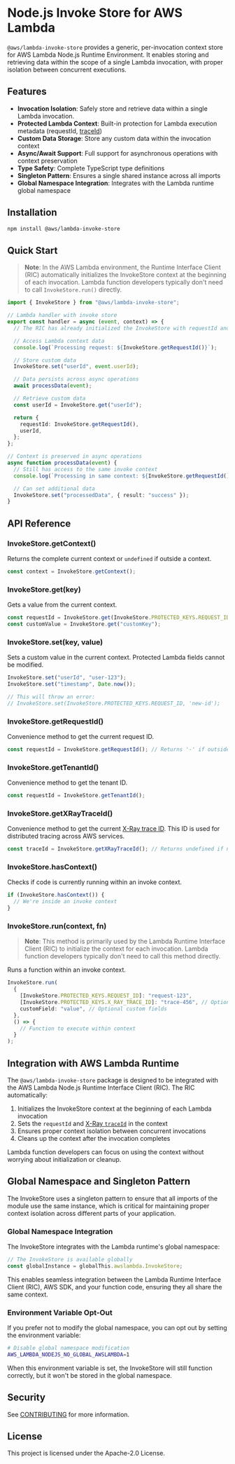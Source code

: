 # Node.js Invoke Store for AWS Lambda

`@aws/lambda-invoke-store` provides a generic, per-invocation context store for
AWS Lambda Node.js Runtime Environment. It enables storing and retrieving data
within the scope of a single Lambda invocation, with proper isolation between
concurrent executions.

## Features

- **Invocation Isolation**: Safely store and retrieve data within a single Lambda invocation.
- **Protected Lambda Context**: Built-in protection for Lambda execution metadata (requestId, [traceId](https://docs.aws.amazon.com/xray/latest/devguide/xray-concepts.html#xray-concepts-traces))
- **Custom Data Storage**: Store any custom data within the invocation context
- **Async/Await Support**: Full support for asynchronous operations with context preservation
- **Type Safety**: Complete TypeScript type definitions
- **Singleton Pattern**: Ensures a single shared instance across all imports
- **Global Namespace Integration**: Integrates with the Lambda runtime global namespace

## Installation

```bash
npm install @aws/lambda-invoke-store
```

## Quick Start

> **Note**: In the AWS Lambda environment, the Runtime Interface Client (RIC) automatically initializes the InvokeStore context at the beginning of each invocation. Lambda function developers typically don't need to call `InvokeStore.run()` directly.

```typescript
import { InvokeStore } from "@aws/lambda-invoke-store";

// Lambda handler with invoke store
export const handler = async (event, context) => {
  // The RIC has already initialized the InvokeStore with requestId and X-Ray traceId

  // Access Lambda context data
  console.log(`Processing request: ${InvokeStore.getRequestId()}`);

  // Store custom data
  InvokeStore.set("userId", event.userId);

  // Data persists across async operations
  await processData(event);

  // Retrieve custom data
  const userId = InvokeStore.get("userId");

  return {
    requestId: InvokeStore.getRequestId(),
    userId,
  };
};

// Context is preserved in async operations
async function processData(event) {
  // Still has access to the same invoke context
  console.log(`Processing in same context: ${InvokeStore.getRequestId()}`);

  // Can set additional data
  InvokeStore.set("processedData", { result: "success" });
}
```

## API Reference

### InvokeStore.getContext()

Returns the complete current context or `undefined` if outside a context.

```typescript
const context = InvokeStore.getContext();
```

### InvokeStore.get(key)

Gets a value from the current context.

```typescript
const requestId = InvokeStore.get(InvokeStore.PROTECTED_KEYS.REQUEST_ID);
const customValue = InvokeStore.get("customKey");
```

### InvokeStore.set(key, value)

Sets a custom value in the current context. Protected Lambda fields cannot be modified.

```typescript
InvokeStore.set("userId", "user-123");
InvokeStore.set("timestamp", Date.now());

// This will throw an error:
// InvokeStore.set(InvokeStore.PROTECTED_KEYS.REQUEST_ID, 'new-id');
```

### InvokeStore.getRequestId()

Convenience method to get the current request ID.

```typescript
const requestId = InvokeStore.getRequestId(); // Returns '-' if outside context
```

### InvokeStore.getTenantId()

Convenience method to get the tenant ID.

```typescript
const requestId = InvokeStore.getTenantId();
```

### InvokeStore.getXRayTraceId()

Convenience method to get the current [X-Ray trace ID](https://docs.aws.amazon.com/xray/latest/devguide/xray-concepts.html#xray-concepts-traces). This ID is used for distributed tracing across AWS services.

```typescript
const traceId = InvokeStore.getXRayTraceId(); // Returns undefined if not set or outside context
```

### InvokeStore.hasContext()

Checks if code is currently running within an invoke context.

```typescript
if (InvokeStore.hasContext()) {
  // We're inside an invoke context
}
```

### InvokeStore.run(context, fn)

> **Note**: This method is primarily used by the Lambda Runtime Interface Client (RIC) to initialize the context for each invocation. Lambda function developers typically don't need to call this method directly.

Runs a function within an invoke context.

```typescript
InvokeStore.run(
  {
    [InvokeStore.PROTECTED_KEYS.REQUEST_ID]: "request-123",
    [InvokeStore.PROTECTED_KEYS.X_RAY_TRACE_ID]: "trace-456", // Optional X-Ray trace ID
    customField: "value", // Optional custom fields
  },
  () => {
    // Function to execute within context
  }
);
```

## Integration with AWS Lambda Runtime

The `@aws/lambda-invoke-store` package is designed to be integrated with the AWS Lambda Node.js Runtime Interface Client (RIC). The RIC automatically:

1. Initializes the InvokeStore context at the beginning of each Lambda invocation
2. Sets the `requestId` and [X-Ray `traceId`](https://docs.aws.amazon.com/xray/latest/devguide/xray-concepts.html#xray-concepts-traces) in the context
3. Ensures proper context isolation between concurrent invocations
4. Cleans up the context after the invocation completes

Lambda function developers can focus on using the context without worrying about initialization or cleanup.

## Global Namespace and Singleton Pattern

The InvokeStore uses a singleton pattern to ensure that all imports of the module use the same instance, which is critical for maintaining proper context isolation across different parts of your application.

### Global Namespace Integration

The InvokeStore integrates with the Lambda runtime's global namespace:

```typescript
// The InvokeStore is available globally
const globalInstance = globalThis.awslambda.InvokeStore;
```

This enables seamless integration between the Lambda Runtime Interface Client (RIC), AWS SDK, and your function code, ensuring they all share the same context.

### Environment Variable Opt-Out

If you prefer not to modify the global namespace, you can opt out by setting the environment variable:

```bash
# Disable global namespace modification
AWS_LAMBDA_NODEJS_NO_GLOBAL_AWSLAMBDA=1
```

When this environment variable is set, the InvokeStore will still function correctly, but it won't be stored in the global namespace.

## Security

See [CONTRIBUTING](CONTRIBUTING.md#security-issue-notifications) for more information.

## License

This project is licensed under the Apache-2.0 License.
